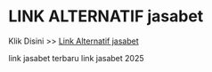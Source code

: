 # LINK ALTERNATIF jasabet

Klik Disini >> <a href="https://linksto.pages.dev/">Link Alternatif jasabet </a>

link jasabet terbaru
link jasabet 2025